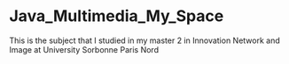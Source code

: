 # Java_Multimedia_My_Space
This is the subject that I studied in my master 2 in Innovation Network and Image at University Sorbonne Paris Nord
